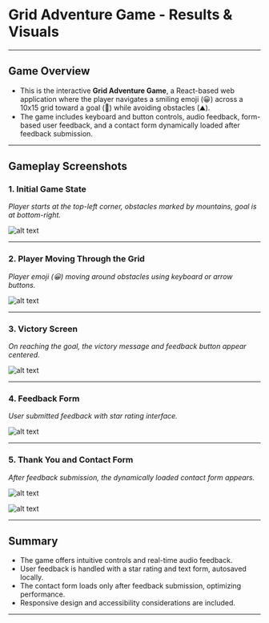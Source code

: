 # Grid Adventure Game - Results & Visuals

---

## Game Overview

- This is the interactive **Grid Adventure Game**, a React-based web application where the player navigates a smiling emoji (😀) across a 10x15 grid toward a goal (🏁) while avoiding obstacles (⛰️). 
- The game includes keyboard and button controls, audio feedback, form-based user feedback, and a contact form dynamically loaded after feedback submission.

---

## Gameplay Screenshots

### 1. Initial Game State

*Player starts at the top-left corner, obstacles marked by mountains, goal is at bottom-right.*

![alt text](image-1.png)

---

### 2. Player Moving Through the Grid

*Player emoji (😀) moving around obstacles using keyboard or arrow buttons.*

![alt text](image-2.png)

---

### 3. Victory Screen

*On reaching the goal, the victory message and feedback button appear centered.*

![alt text](image-3.png)

---

### 4. Feedback Form

*User submitted feedback with star rating interface.*

![alt text](image-4.png)

---

### 5. Thank You and Contact Form

*After feedback submission, the dynamically loaded contact form appears.*

![alt text](image-5.png)

![alt text](image.png)

---

## Summary

- The game offers intuitive controls and real-time audio feedback.
- User feedback is handled with a star rating and text form, autosaved locally.
- The contact form loads only after feedback submission, optimizing performance.
- Responsive design and accessibility considerations are included.
  
---



